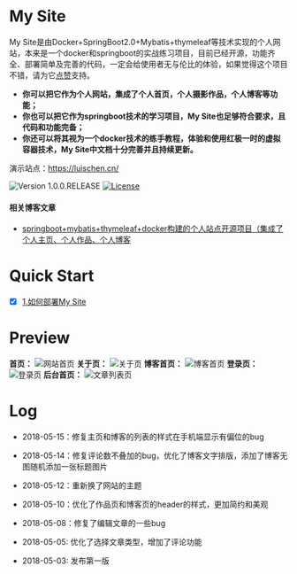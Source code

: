 # My Site

My Site是由Docker+SpringBoot2.0+Mybatis+thymeleaf等技术实现的个人网站，本来是一个docker和springboot的实战练习项目，目前已经开源，功能齐全、部署简单及完善的代码，一定会给使用者无与伦比的体验，如果觉得这个项目不错，请为它[点赞](https://github.com/WinterChenS/my-site)支持。

- **你可以把它作为个人网站，集成了个人首页，个人摄影作品，个人博客等功能；**
- **你也可以把它作为springboot技术的学习项目，My Site也足够符合要求，且代码和功能完备；**
- **你还可以将其视为一个docker技术的练手教程，体验和使用红极一时的虚拟容器技术，My Site中文档十分完善并且持续更新。**

演示站点：https://luischen.cn/

![Version 1.0.0.RELEASE](https://img.shields.io/badge/version-1.0.0-yellow.svg)
[![License](https://img.shields.io/badge/license-apache-blue.svg)](https://github.com/ZHENFENG13/My-Blog/blob/master/LICENSE)

#### 相关博客文章

- [springboot+mybatis+thymeleaf+docker构建的个人站点开源项目（集成了个人主页、个人作品、个人博客](https://blog.csdn.net/winter_chen001/article/details/80266339)

# Quick Start

- [x]  [1.如何部署My Site](https://github.com/WinterChenS/my-site/wiki/%E5%A6%82%E4%BD%95%E9%83%A8%E7%BD%B2My-Site)

# Preview

**首页：**
![网站首页](http://img.winterchen.com/WX20180512-181947@2x.png)
**关于页：**
![关于页](http://img.winterchen.com/eqqeqqe.png)
**博客首页：**
![博客首页](http://img.winterchen.com/WX20180512-182057@2x.png)
**登录页：**
![登录页](http://img.winterchen.com/tqad8k3tisi01qjtrv47k5nso4.png)
**后台首页：**
![文章列表页](http://img.winterchen.com/eqeqeqeqe.png)

# Log

- 2018-05-15：修复主页和博客的列表的样式在手机端显示有偏位的bug

- 2018-05-14：修复评论数不叠加的bug，优化了博客文字排版，添加了博客无图随机添加一张标题图片

- 2018-05-12：重新换了网站的主题

- 2018-05-10：优化了作品页和博客页的header的样式，更加简约和美观

- 2018-05-08：修复了编辑文章的一些bug

- 2018-05-05: 优化了选择文章类型，增加了评论功能

- 2018-05-03: 发布第一版
